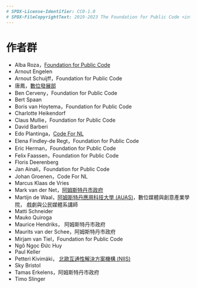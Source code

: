 ```yaml
---
# SPDX-License-Identifier: CC0-1.0
# SPDX-FileCopyrightText: 2019-2023 The Foundation for Public Code <info@publiccode.net>, https://standard.publiccode.net/AUTHORS
---
```


# 作者群

* Alba Roza，[Foundation for Public Code](https://publiccode.net/)
* Arnout Engelen
* Arnout Schuijff，Foundation for Public Code
* 唐鳳，[數位發展部](https://digitalminister.tw/)
* Ben Cerveny，Foundation for Public Code
* Bert Spaan
* Boris van Hoytema，Foundation for Public Code
* Charlotte Heikendorf
* Claus Mullie，Foundation for Public Code
* David Barberi
* Edo Plantinga，[Code For NL](https://codefor.nl/)
* Elena Findley-de Regt，Foundation for Public Code
* Eric Herman，Foundation for Public Code
* Felix Faassen，Foundation for Public Code
* Floris Deerenberg
* Jan Ainali，Foundation for Public Code
* Johan Groenen，Code For NL
* Marcus Klaas de Vries
* Mark van der Net，[阿姆斯特丹市政府](https://www.amsterdam.nl/en/)
* Martijn de Waal，[阿姆斯特丹應用科技大學 (AUAS)](https://www.amsterdamuas.com/)，數位媒體與創意產業學院，
戲劇與公民媒體系講師
* Matti Schneider
* Mauko Quiroga
* Maurice Hendriks， 阿姆斯特丹市政府
* Maurits van der Schee，阿姆斯特丹市政府
* Mirjam van Tiel，Foundation for Public Code
* Ngô Ngọc Đức Huy
* Paul Keller
* Petteri Kivimäki， [北歐互通性解決方案機構 (NIIS)](https://niis.org)
* Sky Bristol
* Tamas Erkelens，阿姆斯特丹市政府
* Timo Slinger
